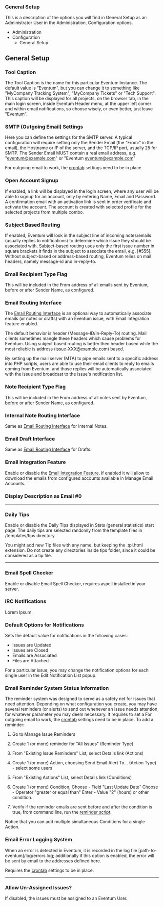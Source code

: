 ### General Setup

This is a description of the options you will find in General Setup as an Administrator User in the Administration, Configuration options.

* Administration
 * Configuration
   * General Setup

General Setup
-------------

### Tool Caption

The Tool Caption is the name for this particular Eventum Instance. The default value is "Eventum", but you can change it to something like "MyCompany Tracking System", "MyCompany Tickets" or "Tech Support". This caption will be displayed for all projects, on the browser tab, in the main login screen, inside Eventum Header menu, at the upper left corner and within email notifications, so choose wisely, or even better, just leave "Eventum".

### SMTP (Outgoing Email) Settings

Here you can define the settings for the SMTP server. A typical configuration will require setting only the Sender Email (the "From:" in the email), the Hostname or IP of the server, and the TCP/IP port, usually 25 for SMTP. The Sender Email MUST contain a real email address, e.g. "eventum@example.com" or "Eventum <eventum@example.com>"

For outgoing email to work, the [crontab](System-Admin%3A-Adding-a-cron-entry#adding-a-cron-entry) settings need to be in place.

### Open Account Signup

If enabled, a link will be displayed in the login screen, where any user will be able to signup for an account, only by entering Name, Email and Password. A confirmation email with an activation link is sent in order verificate and activate the account. The account is created with selected profile for the selected projects from multiple combo.

### Subject Based Routing

If enabled, Eventum will look in the subject line of incoming notes/emails (usually replies to notifications) to determine which issue they should be associated with. Subject-based routing uses only the first issue number in square brackets it finds in the subject to associate the email, e.g. [\#555]. Without subject-based or address-based routing, Eventum relies on mail headers, namely message-id and in-reply-to.

### Email Recipient Type Flag

This will be included in the From address of all emails sent by Eventum, before or after Sender Name, as configured.

### Email Routing Interface

The [Email Routing Interface](System-Admin:-Email-Routing-Interface) is an optional way to automatically associate emails (or notes or drafts) with an Eventum issue, with Email Integration feature enabled.

The default behavior is header (Message-ID/In-Reply-To) routing. Mail clients sometimes mangle these headers which cause problems for Eventum. Using subject based routing is better then header based while the most reliable is address (issue-XXX@example.com) based.

By setting up the mail server (MTA) to pipe emails sent to a specific address into PHP scripts, users are able to use their email clients to reply to emails coming from Eventum, and those replies will be automatically associated with the issue and broadcast to the issue's notification list.

### Note Recipient Type Flag

This will be included in the From address of all notes sent by Eventum, before or after Sender Name, as configured.

### Internal Note Routing Interface

Same as [Email Routing Interface](System-Admin:-Email-Routing-Interface) for Internal Notes.

### Email Draft Interface

Same as [Email Routing Interface](System-Admin:-Email-Routing-Interface) for Drafts.

### Email Integration Feature

Enable or disable the [Email Integration Feature](System-Admin:-Email-integration). If enabled it will allow to download the emails from configured accounts available in Manage Email Accounts.

### Display Description as Email #0 

***
### Daily Tips

Enable or disable the Daily Tips displayed in Stats (general statistics) start page. The daily tips are selected randomly from the template files in /templates/tips directory.

You might add new Tip files with any name, but keeping the .tpl.html extension. Do not create any directories inside tips folder, since it could be considered as a tip file.
***

### Email Spell Checker

Enable or disable Email Spell Checker, requires aspell installed in your server.

### IRC Notifications

Lorem Ipsum.

### Default Options for Notifications

Sets the default value for notifications in the following cases:

-   Issues are Updated
-   Issues are Closed
-   Emails are Associated
-   Files are Attached

For a particular issue, you may change the notification options for each single user in the Edit Notification List popup.

### Email Reminder System Status Information

The reminder system was designed to serve as a safety net for issues that need attention. Depending on what configuration you create, you may have several reminders (or alerts) to send out whenever an issue needs attention, for whatever parameter you may deem necessary. It requires to set a For outgoing email to work, the [crontab](System-Admin%3A-Adding-a-cron-entry#adding-a-cron-entry) settings need to be in place. To add a reminder:

1. Go to Manage Issue Reminders

2. Create 1 (or more) reminder for "All Issues" (Reminder Type)

3. From "Existing Issue Reminders" List, select Details link (Actions)

4. Create 1 (or more) Action, choosing Send Email Alert To... (Action Type) - select some users

5. From "Existing Actions" List, select Details link (Conditions)

6. Create 1 (or more) Condition, Choose - Field "Last Update Date" Choose - Operator "greater or equal than" Enter - Value "2" (hours) or other condition.

7. Verify if the reminder emails are sent before and after the condition is true, from command line, run the [reminder script](System-Admin:-Doing-a-fresh-install#reminder-system-check_remindersphp).

Notice that you can add multiple simultaneous Conditions for a single Action.

### Email Error Logging System

When an error is detected in Eventum, it is recorded in the log file [path-to-eventum]/log/errors.log; additionally if this option is enabled, the error will be sent by email to the addresses defined here.

Requires the [crontab](System-Admin%3A-Adding-a-cron-entry#adding-a-cron-entry) settings to be in place. 


***

### Allow Un-Assigned Issues?

If disabled, the issues must be assigned to an Eventum User.